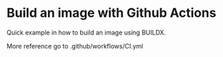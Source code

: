 # Build an image with Github Actions

Quick example in how to build an image using BUILDX.

More reference go to .github/workflows/CI.yml